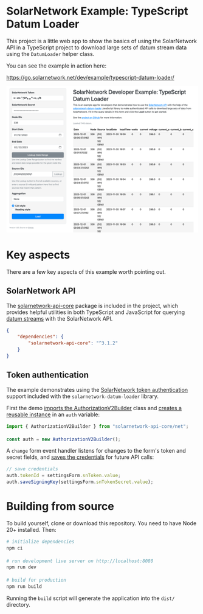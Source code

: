 # SolarNetwork Example: TypeScript Datum Loader

This project is a little web app to show the basics of using the SolarNetwork API in a TypeScript
project to download large sets of datum stream data using the `DatumLoader` helper class.

You can see the example in action here:

<https://go.solarnetwork.net/dev/example/typescript-datum-loader/>

<img alt="Screenshot of the TypeScript Datum Loader app" src="docs/datum-loader-screenshot@2x.png"  width="1340">

# Key aspects

There are a few key aspects of this example worth pointing out.

## SolarNetwork API

The [solarnetwork-api-core][sn-api-core] package is included in the project, which provides helpful
utilities in both TypeScript and JavaScript for querying [datum streams][datum-stream] with the
SolarNetwork API.

```json
{
	"dependencies": {
		"solarnetwork-api-core": "^3.1.2"
	}
}
```

## Token authentication

The example demonstrates using the [SolarNetwork token authentication][sn-api-auth]
support included with the `solarnetwork-datum-loader` library.

First the demo [imports the AuthorizationV2Builder][import-sn-auth] class and
[creates a reusable instance][auth-instance] in an `auth` variable:

```ts
import { AuthorizationV2Builder } from "solarnetwork-api-core/net";

const auth = new AuthorizationV2Builder();
```

A `change` form event handler listens for changes to the form's token and secret fields, and
[saves the credentials][save-creds] for future API calls:

```ts
// save credentials
auth.tokenId = settingsForm.snToken.value;
auth.saveSigningKey(settingsForm.snTokenSecret.value);
```

# Building from source

To build yourself, clone or download this repository. You need to have
Node 20+ installed. Then:

```sh
# initialize dependencies
npm ci

# run development live server on http://localhost:8080
npm run dev

# build for production
npm run build
```

Running the `build` script will generate the application into the `dist/` directory.

[auth-instance]: https://github.com/SolarNetwork/solarnetwork-example-ts-datum-loader/blob/1.0.0/src/main/ts/sn.ts#L19
[datum-stream]: https://github.com/SolarNetwork/solarnetwork/wiki/SolarNet-API-global-objects#datum-stream
[sn-api-auth]: https://github.com/SolarNetwork/solarnetwork/wiki/SolarNet-API-authentication-scheme-V2
[sn-api-core]: https://www.npmjs.com/package/solarnetwork-api-core
[import-sn-auth]: https://github.com/SolarNetwork/solarnetwork-example-ts-datum-loader/blob/1.0.0/src/main/ts/sn.ts#L2-L5
[save-creds]: https://github.com/SolarNetwork/solarnetwork-example-ts-datum-loader/blob/1.0.0/src/main/ts/sn.ts#L26-L35
